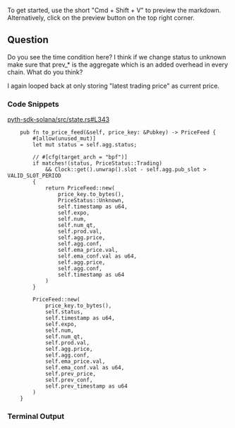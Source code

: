 
To get started, use the short "Cmd + Shift + V" to preview the markdown. Alternatively, click on the preview button on the top right corner.

## Question 
Do you see the time condition here? 
I think if we change status to unknown make sure that prev_* is the aggregate which is an added overhead in every chain. What do you think?

I again looped back at only storing "latest trading price" as current price. 


### Code Snippets

[pyth-sdk-solana/src/state.rs#L343](pyth-sdk-solana/src/state.rs#L343)	
````
    pub fn to_price_feed(&self, price_key: &Pubkey) -> PriceFeed {
        #[allow(unused_mut)]
        let mut status = self.agg.status;

        // #[cfg(target_arch = "bpf")]
        if matches!(status, PriceStatus::Trading)
            && Clock::get().unwrap().slot - self.agg.pub_slot > VALID_SLOT_PERIOD
        {
            return PriceFeed::new(
                price_key.to_bytes(),
                PriceStatus::Unknown,
                self.timestamp as u64,
                self.expo,
                self.num,
                self.num_qt,
                self.prod.val,
                self.agg.price,
                self.agg.conf,
                self.ema_price.val,
                self.ema_conf.val as u64,
                self.agg.price,
                self.agg.conf,
                self.timestamp as u64    
            )
        }

        PriceFeed::new(
            price_key.to_bytes(),
            self.status,
            self.timestamp as u64,
            self.expo,
            self.num,
            self.num_qt,
            self.prod.val,
            self.agg.price,
            self.agg.conf,
            self.ema_price.val,
            self.ema_conf.val as u64,
            self.prev_price,
            self.prev_conf,
            self.prev_timestamp as u64
        )
    }

````

### Terminal Output
````

````
	